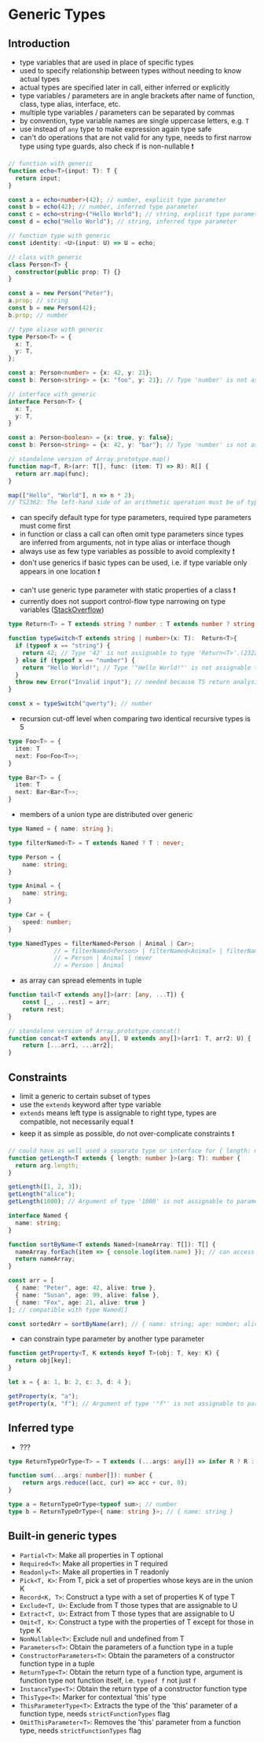 # Generic Types



## Introduction

- type variables that are used in place of specific types
- used to specify relationship between types without needing to know actual types
- actual types are specified later in call, either inferred or explicitly
- type variables / parameters are in angle brackets after name of function, class, type alias, interface, etc.
- multiple type variables / parameters can be separated by commas
- by convention, type variable names are single uppercase letters, e.g. `T`
- use instead of `any` type to make expression again type safe
- can't do operations that are not valid for any type, needs to first narrow type using type guards, also check if is non-nullable ❗️

```typescript
// function with generic
function echo<T>(input: T): T {
  return input;
}

const a = echo<number>(42); // number, explicit type parameter
const b = echo(42); // number, inferred type parameter
const c = echo<string>("Hello World"); // string, explicit type parameter
const d = echo("Hello World"); // string, inferred type parameter

// function type with generic
const identity: <U>(input: U) => U = echo;
```

```typescript
// class with generic
class Person<T> {
  constructor(public prop: T) {}
}

const a = new Person("Peter");
a.prop; // string
const b = new Person(42);
b.prop; // number
```

```typescript
// type aliase with generic
type Person<T> = {
  x: T,
  y: T,
};

const a: Person<number> = {x: 42, y: 21};
const b: Person<string> = {x: "foo", y: 21}; // Type 'number' is not assignable to type 'string'.(2322)
```

```typescript
// interface with generic
interface Person<T> {
  x: T,
  y: T,
}

const a: Person<boolean> = {x: true, y: false};
const b: Person<string> = {x: 42, y: "bar"}; // Type 'number' is not assignable to type 'string'.(2322)
```

```typescript
// standalone version of Array.prototype.map()
function map<T, R>(arr: T[], func: (item: T) => R): R[] {
  return arr.map(func);
}

map(["Hello", "World"], n => n * 2);
// TS2362: The left-hand side of an arithmetic operation must be of type 'any', 'number', 'bigint' or an enum type.
```

- can specify default type for type parameters, required type parameters must come first
- in function or class a call can often omit type parameters since types are inferred from arguments, not in type alias or interface though
- always use as few type variables as possible to avoid complexity ❗️
- don't use generics if basic types can be used, i.e. if type variable only appears in one location ❗️
<!-- todo: delete above?? works for simple types, not if wants to spread it, etc. ?!?! -->
- can't use generic type parameter with static properties of a class ❗️ 
- currently does not support control-flow type narrowing on type variables ([StackOverflow](https://stackoverflow.com/questions/60475431/type-is-not-assignable-to-conditional-type-for-generic))

```typescript
type Return<T> = T extends string ? number : T extends number ? string : never;

function typeSwitch<T extends string | number>(x: T):  Return<T>{
  if (typeof x == "string") {
    return 42; // Type '42' is not assignable to type 'Return<T>'.(2322)
  } else if (typeof x == "number") {
    return "Hello World!"; // Type '"Hello World!"' is not assignable to type 'Return<T>'.(2322)
  }
  throw new Error("Invalid input"); // needed because TS return analysis doesn't currently factor in complete control flow analysis
}

const x = typeSwitch("qwerty"); // number
```

- recursion cut-off level when comparing two identical recursive types is 5

```typescript
type Foo<T> = {
  item: T
  next: Foo<Foo<T>>;
}

type Bar<T> = {
  item: T
  next: Bar<Bar<T>>;
}
```

- members of a union type are distributed over generic

```typescript
type Named = { name: string };

type filterNamed<T> = T extends Named ? T : never;

type Person = {
    name: string;
}

type Animal = {
    name: string;
}

type Car = {
    speed: number;
}

type NamedTypes = filterNamed<Person | Animal | Car>;
             // = filterNamed<Person> | filterNamed<Animal> | filterNamed<Car>;
             // = Person | Animal | never
             // = Person | Animal
```

- as array can spread elements in tuple

```typescript
function tail<T extends any[]>(arr: [any, ...T]) {
	const [_, ...rest] = arr;
	return rest;
}
```

```typescript
// standalone version of Array.prototype.concat()
function concat<T extends any[], U extends any[]>(arr1: T, arr2: U) {
	return [...arr1, ...arr2];
}
```



## Constraints

- limit a generic to certain subset of types
- use the `extends` keyword after type variable
- `extends` means left type is assignable to right type, types are compatible, not necessarily equal ❗️
- keep it as simple as possible, do not over-complicate constraints ❗️

```typescript
// could have as well used a separate type or interface for { length: number; }.
function getLength<T extends { length: number }>(arg: T): number {
  return arg.length;
}

getLength([1, 2, 3]);
getLength("alice");
getLength(1000); // Argument of type '1000' is not assignable to parameter of type '{ length: number; }'.(2345)
```

```typescript
interface Named {
  name: string;
}

function sortByName<T extends Named>(nameArray: T[]): T[] {
  nameArray.forEach(item => { console.log(item.name) }); // can access properties of Named
  return nameArray;
}

const arr = [
  { name: "Peter", age: 42, alive: true },
  { name: "Susan", age: 99, alive: false },
  { name: "Fox", age: 21, alive: true }
]; // compatible with type Named[]

const sortedArr = sortByName(arr); // { name: string; age: number; alive: boolean; }[]
```

- can constrain type parameter by another type parameter

```typescript
function getProperty<T, K extends keyof T>(obj: T, key: K) {
  return obj[key];
}

let x = { a: 1, b: 2, c: 3, d: 4 };

getProperty(x, "a");
getProperty(x, "f"); // Argument of type '"f"' is not assignable to parameter of type '"a" | "b" | "c" | "d"'.(2345)
```



## Inferred type

- ???

```typescript
type ReturnTypeOrType<T> = T extends (...args: any[]) => infer R ? R : T;

function sum(...args: number[]): number {
    return args.reduce((acc, cur) => acc + cur, 0);
}

type a = ReturnTypeOrType<typeof sum>; // number
type b = ReturnTypeOrType<{ name: string }>; // { name: string }
```



## Built-in generic types

- `Partial<T>`: Make all properties in T optional
- `Required<T>`: Make all properties in T required
- `Readonly<T>`: Make all properties in T readonly
- `Pick<T, K>`: From T, pick a set of properties whose keys are in the union K
- `Record<K, T>`: Construct a type with a set of properties K of type T
- `Exclude<T, U>`: Exclude from T those types that are assignable to U
- `Extract<T, U>`: Extract from T those types that are assignable to U
- `Omit<T, K>`: Construct a type with the properties of T except for those in type K
- `NonNullable<T>`: Exclude null and undefined from T
- `Parameters<T>`: Obtain the parameters of a function type in a tuple
- `ConstructorParameters<T>`: Obtain the parameters of a constructor function type in a tuple
- `ReturnType<T>`: Obtain the return type of a function type, argument is function type not function itself, i.e. `typeof f` not just `f`
- `InstanceType<T>`: Obtain the return type of a constructor function type
- `ThisType<T>`: Marker for contextual 'this' type
- `ThisParameterType<T>`: Extracts the type of the 'this' parameter of a function type, needs `strictFunctionTypes` flag
- `OmitThisParameter<T>`: Removes the 'this' parameter from a function type, needs `strictFunctionTypes` flag